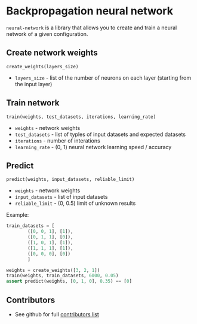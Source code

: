 # Backpropagation neural network

`neural-network` is a library that allows you to create and train a neural network of a given configuration.

## Create network weights 
`create_weights(layers_size)`
- `layers_size` - list of the number of neurons on each layer (starting from the input layer)

## Train network
`train(weights, test_datasets, iterations, learning_rate)`
- `weights` - network weights 
- `test_datasets` - list of typles of input datasets and expected datasets 
- `iterations` - number of interations 
- `learning_rate` - (0, 1) neural network learning speed / accuracy 

## Predict 
`predict(weights, input_datasets, reliable_limit)`
- `weights` - network weights 
- `input_datasets` - list of input datasets 
- `reliable_limit` - (0, 0.5) limit of unknown results 

Example:

```Python
train_datasets = [
        ([0, 0, 1], [1]),
        ([0, 1, 1], [0]),
        ([1, 0, 1], [1]),
        ([1, 1, 1], [1]),
        ([0, 0, 0], [0])
        ]

weights = create_weights([3, 2, 1])
train(weights, train_datasets, 6000, 0.05)
assert predict(weights, [0, 1, 0], 0.35) == [0] 
```
## Contributors
  - See github for full [contributors list](https://github.com/bugagashenkj/bugaga-net-proto/graphs/contributors)
